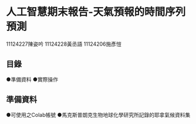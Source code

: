 # 人工智慧期末報告-天氣預報的時間序列預測
11124227陳姿吟 11124228黃丞語 11124206施彥愷
## 目錄
●準備資料 
●實際操作
## 準備資料
●可使用之Colab帳號 
●馬克斯普朗克生物地球化學研究所記錄的耶拿氣候資料集
